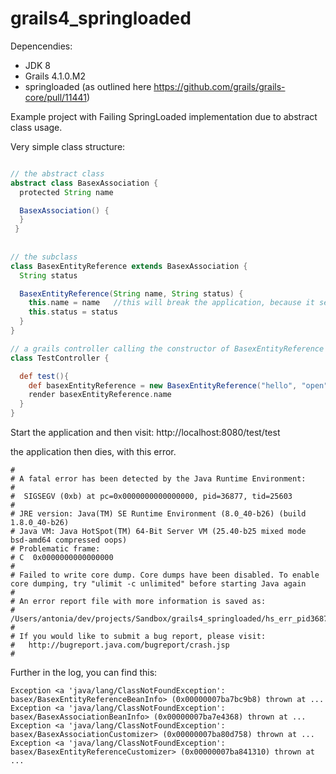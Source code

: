 # grails4_springloaded

Depencendies: 
- JDK 8
- Grails 4.1.0.M2
- springloaded (as outlined here https://github.com/grails/grails-core/pull/11441)

Example project with Failing SpringLoaded implementation due to abstract class usage. 


Very simple class structure: 

```groovy

// the abstract class
abstract class BasexAssociation {
  protected String name

  BasexAssociation() {
  }
 }
 
 
// the subclass
class BasexEntityReference extends BasexAssociation {
  String status

  BasexEntityReference(String name, String status) {
    this.name = name   //this will break the application, because it sets the property of the abstract superclass
    this.status = status
  }
}

// a grails controller calling the constructor of BasexEntityReference
class TestController {

  def test(){
    def basexEntityReference = new BasexEntityReference("hello", "open")  //this kills the application
    render basexEntityReference.name
  }
}

```

Start the application and then visit: 
http://localhost:8080/test/test

the application then dies, with this error. 
```
#
# A fatal error has been detected by the Java Runtime Environment:
#
#  SIGSEGV (0xb) at pc=0x0000000000000000, pid=36877, tid=25603
#
# JRE version: Java(TM) SE Runtime Environment (8.0_40-b26) (build 1.8.0_40-b26)
# Java VM: Java HotSpot(TM) 64-Bit Server VM (25.40-b25 mixed mode bsd-amd64 compressed oops)
# Problematic frame:
# C  0x0000000000000000
#
# Failed to write core dump. Core dumps have been disabled. To enable core dumping, try "ulimit -c unlimited" before starting Java again
#
# An error report file with more information is saved as:
# /Users/antonia/dev/projects/Sandbox/grails4_springloaded/hs_err_pid36877.log
#
# If you would like to submit a bug report, please visit:
#   http://bugreport.java.com/bugreport/crash.jsp
#
```

Further in the log, you can find this: 

```
Exception <a 'java/lang/ClassNotFoundException': basex/BasexEntityReferenceBeanInfo> (0x00000007ba7bc9b8) thrown at ...
Exception <a 'java/lang/ClassNotFoundException': basex/BasexAssociationBeanInfo> (0x00000007ba7e4368) thrown at ...
Exception <a 'java/lang/ClassNotFoundException': basex/BasexAssociationCustomizer> (0x00000007ba80d758) thrown at ...
Exception <a 'java/lang/ClassNotFoundException': basex/BasexEntityReferenceCustomizer> (0x00000007ba841310) thrown at  ...

```


